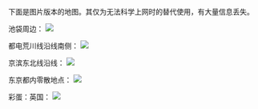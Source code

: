 


下面是图片版本的地图。其仅为无法科学上网时的替代使用，有大量信息丢失。

池袋周边：
![](https://lailaps0713-blog.oss-cn-shanghai.aliyuncs.com/img/2023/%E5%BE%AE%E4%BF%A1%E5%9B%BE%E7%89%87_20231203020639.jpg)

都电荒川线沿线南侧：
![](https://lailaps0713-blog.oss-cn-shanghai.aliyuncs.com/img/2023/%E5%BE%AE%E4%BF%A1%E5%9B%BE%E7%89%87_20231203020621.jpg)

京滨东北线沿线：
![](https://lailaps0713-blog.oss-cn-shanghai.aliyuncs.com/img/2023/%E5%BE%AE%E4%BF%A1%E5%9B%BE%E7%89%87_20231203020634.jpg)

东京都内零散地点：
![](https://lailaps0713-blog.oss-cn-shanghai.aliyuncs.com/img/2023/%E5%BE%AE%E4%BF%A1%E5%9B%BE%E7%89%87_20231203020658.jpg)

彩蛋：英国：
![](https://lailaps0713-blog.oss-cn-shanghai.aliyuncs.com/img/2023/%E5%BE%AE%E4%BF%A1%E5%9B%BE%E7%89%87_20231203020648.jpg)
